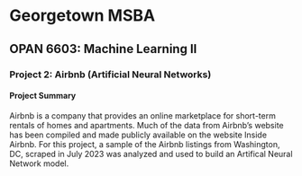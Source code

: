 # Georgetown MSBA
## OPAN 6603: Machine Learning II
### Project 2: Airbnb (Artificial Neural Networks)

#### Project Summary
Airbnb is a company that provides an online marketplace for short-term rentals of homes and apartments. Much of the data from Airbnb’s website has been compiled and made publicly available on the website Inside Airbnb. For this project, a sample of the Airbnb listings from Washington, DC, scraped in July 2023 was analyzed and used to build an Artifical Neural Network model.
